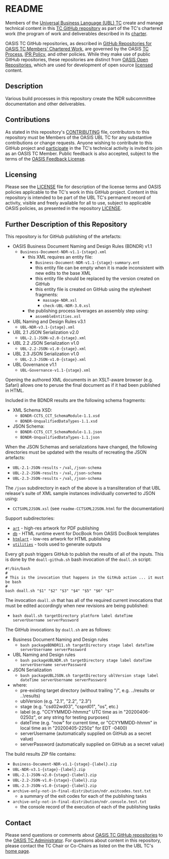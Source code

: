 # README

Members of the [Universal Business Language (UBL) TC](https://www.oasis-open.org/committees/ubl/) 
create and manage technical content in this [TC GitHub repository](https://github.com/oasis-tcs/ubl-ndrsc/) 
as part of the TC's chartered work (the program of work and deliverables described in its 
[charter](https://www.oasis-open.org/committees/ubl/charter.php).

OASIS TC GitHub repositories, as described in 
[GitHub Repositories for OASIS TC Members' Chartered Work](https://www.oasis-open.org/resources/tcadmin/github-repositories-for-oasis-tc-members-chartered-work), 
are governed by the OASIS [TC Process](https://www.oasis-open.org/policies-guidelines/tc-process), [IPR Policy](https://www.oasis-open.org/policies-guidelines/ipr), 
and other policies. While they make use of public GitHub repositories, these repositories are distinct from 
[OASIS Open Repositories](https://www.oasis-open.org/resources/open-repositories), which are used for 
development of open source [licensed](https://www.oasis-open.org/resources/open-repositories/licenses) 
content.

## Description

Various build processes in this repository create the NDR subcommittee documentation and other deliverables.

## Contributions

As stated in this repository's 
[CONTRIBUTING](https://github.com/oasis-tcs/ubl-ndrsc/blob/master/CONTRIBUTING.md) file, 
contributors to this repository must be Members of the OASIS UBL TC for any substantive contributions 
or change requests.  Anyone wishing to contribute to this GitHub project and 
[participate](https://www.oasis-open.org/join/participation-instructions) in the TC's technical 
activity is invited to join as an OASIS TC Member. Public feedback is also accepted, 
subject to the terms of the 
[OASIS Feedback License](https://www.oasis-open.org/policies-guidelines/ipr#appendixa). 

## Licensing

Please see the [LICENSE](https://github.com/oasis-tcs/ubl-ndrsc/blob/master/LICENSE.md) file 
for description of the license terms and OASIS policies applicable to the TC's work in this GitHub 
project. Content in this repository is intended to be part of the UBL TC's permanent record of activity, 
visible and freely available for all to use, subject to applicable OASIS policies, as presented in the 
repository [LICENSE](https://github.com/oasis-tcs/ubl-ndrsc/blob/master/LICENSE.md). 

## Further Description of this Repository

This repository is for GitHub publishing of the artefacts:
- OASIS Business Document Naming and Design Rules (BDNDR) v1.1
  - `Business-Document-NDR-v1.1-{stage}.xml`
    - this XML requires an entity file:
      - `Business-Document-NDR-v1.1-{stage}-summary.ent`
      - this entity file can be empty when it is made inconsistent with new edits to the base XML
      - this entity file should be replaced by the version created on GitHub
      - this entity file is created on GitHub using the stylesheet fragments:
        - `massage-NDR.xsl`
        - `check-UBL-NDR-3.0.xsl`
    - the publishing process leverages an assembly step using:
      - `assembleEntities.xsl`
- UBL Naming and Design Rules v3.1
  - `UBL-NDR-v3.1-{stage}.xml`
- UBL 2.1 JSON Serialization v2.0
  - `UBL-2.1-JSON-v2.0-{stage}.xml`
- UBL 2.2 JSON Serialization v1.0
  - `UBL-2.2-JSON-v1.0-{stage}.xml`
- UBL 2.3 JSON Serialization v1.0
  - `UBL-2.3-JSON-v1.0-{stage}.xml`
- UBL Governance v1.1
  - `UBL-Governance-v1.1-{stage}.xml`

Opening the authored XML documents in an XSLT-aware browser (e.g. Safari) allows one to peruse the final document as if it had been published in HTML.

Included in the BDNDR results are the following schema fragments:
- XML Schema XSD:
  - `BDNDR-CCTS_CCT_SchemaModule-1.1.xsd`
  - `BDNDR-UnqualifiedDataTypes-1.1.xsd`
- JSON Schema:
  - `BDNDR-CCTS_CCT_SchemaModule-1.1.json`
  - `BDNDR-UnqualifiedDataTypes-1.1.json`

When the JSON Schemas and serializations have changed, the following directories must be updated with the results of recreating the JSON artefacts:
- `UBL-2.1-JSON-results` - `/val`, `/json-schema`
- `UBL-2.2-JSON-results` - `/val`, `/json-schema`
- `UBL-2.3-JSON-results` - `/val`, `/json-schema`

The `/json` subdirectory in each of the above is a transliteration of that UBL release's suite of XML sample instances individually converted to JSON using:
- `CCTSXML2JSON.xsl` (see `readme-CCTSXML2JSON.html` for the documentation)

Support subdirectories:
- [`art`]( art ) - high-res artwork for PDF publishing
- [`db`]( db ) - HTML runtime event for DocBook from OASIS DocBook templates
- [`htmlart`]( htmlart ) - low-res artwork for HTML publishing
- [`utilities`]( utilities ) - tools used to generate outputs

Every git push triggers GitHub to publish the results of all of the inputs. This is done by the `doall-github.sh` bash invocation of the `doall.sh` script:
```
#!/bin/bash
#
# This is the invocation that happens in the GitHub action ... it must be bash
#
bash doall.sh "$1" "$2" "$3" "$4" "$5" "$6" "$7"
```
The invocation `doall.sh` that has all of the required current invocations that must be edited accordingly when new revisions are being published:
  - `bash doall.sh targetDirectory platform label dateTime serverUsername serverPassword`

The GitHub invocations by `doall.sh` are as follows:
- Business Document Naming and Design rules
  - `bash packageBDNDR11.sh targetDirectory stage label dateTime serverUsername serverPassword`
- UBL Naming and Design rules
  - `bash packageUBLNDR.sh targetDirectory stage label dateTime serverUsername serverPassword`
- JSON Serialization
  - `bash packageUBLJSON.sh targetDirectory ublVersion stage label dateTime serverUsername serverPassword`
- where:
    - pre-existing target directory (without trailing "/", e.g. ../results or ..\results)
    - ublVersion (e.g. "2.1", "2.2", "2.3")
    - stage (e.g. "csd02wd03", "csprd01", "os", etc.)
    - label (e.g. "CCYYMMDD-hhmmz" UTC time as in "20200406-0250z", or any string for testing purposes)
    - dateTime (e.g. "now" for current time, or "CCYYMMDD-hhmm" in local time as in "20200405-2250z" for EDT -0400)
    - serverUsername (automatically supplied on GitHub as a secret value)
    - serverPassword (automatically supplied on GitHub as a secret value)

The build results ZIP file contains:
  - `Business-Document-NDR-v1.1-{stage}-{label}.zip`
  - `UBL-NDR-v3.1-{stage}-{label}.zip`
  - `UBL-2.1-JSON-v2.0-{stage}-{label}.zip`
  - `UBL-2.2-JSON-v1.0-{stage}-{label}.zip`
  - `UBL-2.3-JSON-v1.0-{stage}-{label}.zip`
  - `archive-only-not-in-final-distribution/ndr.exitcodes.test.txt`
    - a summary of the exit codes for each of the publishing tasks
  - `archive-only-not-in-final-distribution/ndr.console.test.txt`
    - the console record of the execution of each of the publishing tasks

## Contact

Please send questions or comments about 
[OASIS TC GitHub repositories](https://www.oasis-open.org/resources/tcadmin/github-repositories-for-oasis-tc-members-chartered-work) 
to the [OASIS TC Administrator](mailto:tc-admin@oasis-open.org).  For questions about content in this 
repository, please contact the TC Chair or Co-Chairs as listed on the the UBL TC's 
[home page](https://www.oasis-open.org/committees/ubl/).
